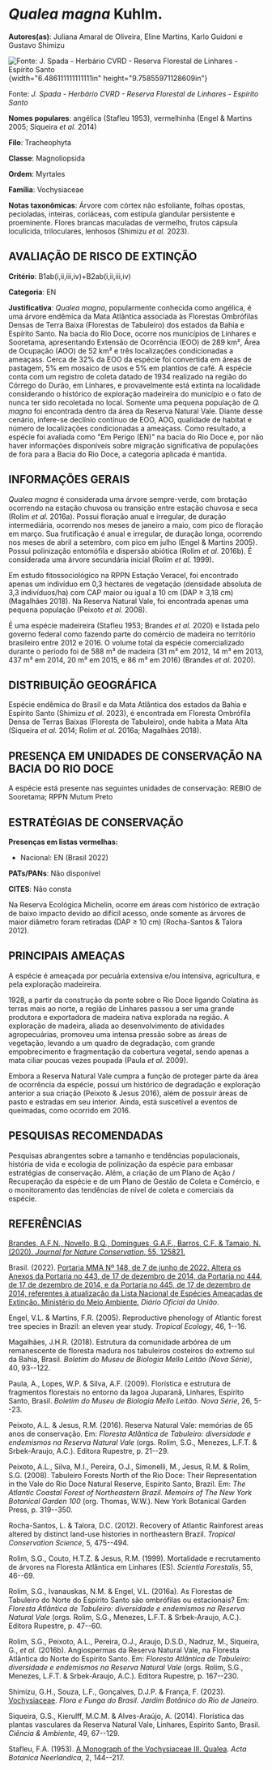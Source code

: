 # *Qualea magna* Kuhlm.

**Autores(as)**: Juliana Amaral de Oliveira, Eline Martins, Karlo Guidoni e Gustavo Shimizu

![Fonte: J. Spada - Herbário CVRD - Reserva Florestal de Linhares - Espírito Santo](media/rId20.jpg){width="6.486111111111111in" height="9.75855971128609in"}

Fonte: *J. Spada - Herbário CVRD - Reserva Florestal de Linhares - Espírito Santo*

**Nomes populares**: angélica (Stafleu 1953), vermelhinha (Engel & Martins 2005; Siqueira *et al.* 2014)

**Filo**: Tracheophyta

**Classe**: Magnoliopsida

**Ordem**: Myrtales

**Família**: Vochysiaceae

**Notas taxonômicas**: Árvore com córtex não esfoliante, folhas opostas, pecioladas, inteiras, coriáceas, com estípula glandular persistente e proeminente. Flores brancas maculadas de vermelho, frutos cápsula loculicida, triloculares, lenhosos (Shimizu *et al.* 2023).

## AVALIAÇÃO DE RISCO DE EXTINÇÃO

**Critério**: B1ab(i,ii,iii,iv)+B2ab(i,ii,iii,iv)

**Categoria**: EN

**Justificativa**: *Qualea magna*, popularmente conhecida como angélica, é uma árvore endêmica da Mata Atlântica associada às Florestas Ombrófilas Densas de Terra Baixa (Florestas de Tabuleiro) dos estados da Bahia e Espírito Santo. Na bacia do Rio Doce, ocorre nos municípios de Linhares e Sooretama, apresentando Extensão de Ocorrência (EOO) de 289 km², Área de Ocupação (AOO) de 52 km² e três localizações condicionadas a ameaçass. Cerca de 32% da EOO da espécie foi convertida em áreas de pastagem, 5% em mosaico de usos e 5% em plantios de café. A espécie conta com um registro de coleta datado de 1934 realizado na região do Córrego do Durão, em Linhares, e provavelmente está extinta na localidade considerando o histórico de exploração madeireira do município e o fato de nunca ter sido recoletada no local. Somente uma pequena população de *Q. magna* foi encontrada dentro da área da Reserva Natural Vale. Diante desse cenário, infere-se declínio
contínuo de EOO, AOO, qualidade de habitat e número de localizações condicionadas a ameaçass. Como resultado, a espécie foi avaliada como "Em Perigo (EN)" na bacia do Rio Doce e, por não haver informações disponíveis sobre migração significativa de populações de fora para a Bacia do Rio Doce, a categoria aplicada é mantida.

## INFORMAÇÕES GERAIS

*Qualea magna* é considerada uma árvore sempre-verde, com brotação ocorrendo na estação chuvosa ou transição entre estação chuvosa e seca (Rolim *et al.* 2016a). Possui floração anual e irregular, de duração intermediária, ocorrendo nos meses de janeiro a maio, com pico de floração em março. Sua frutificação é anual e irregular, de duração longa, ocorrendo nos meses de abril a setembro, com pico em julho (Engel & Martins 2005). Possui polinização entomófila e dispersão abiótica (Rolim *et al.* 2016b). É considerada uma árvore secundária inicial (Rolim *et al.* 1999).

Em estudo fitossociológico na RPPN Estação Veracel, foi encontrado apenas um indivíduo em 0,3 hectares de vegetação (densidade absoluta de 3,3 indivíduos/ha) com CAP maior ou igual a 10 cm (DAP ≥ 3,18 cm) (Magalhães 2018). Na Reserva Natural Vale, foi encontrada apenas uma pequena população (Peixoto *et al.* 2008).

É uma espécie madeireira (Stafleu 1953; Brandes *et al.* 2020) e listada pelo governo federal como fazendo parte do comércio de madeira no território brasileiro entre 2012 e 2016. O volume total da espécie comercializado durante o período foi de 588 m³ de madeira (31 m³ em 2012, 14 m³ em 2013, 437 m³ em 2014, 20 m³ em 2015, e 86 m³ em 2016) (Brandes *et al.* 2020).

## DISTRIBUIÇÃO GEOGRÁFICA

Espécie endêmica do Brasil e da Mata Atlântica dos estados da Bahia e Espírito Santo (Shimizu *et al.* 2023), é encontrada em Floresta Ombrófila Densa de Terras Baixas (Floresta de Tabuleiro), onde habita a Mata Alta (Siqueira *et al.* 2014; Rolim *et al.* 2016a; Magalhães 2018).

## PRESENÇA EM UNIDADES DE CONSERVAÇÃO NA BACIA DO RIO DOCE

A espécie está presente nas seguintes unidades de conservação: REBIO de Sooretama; RPPN Mutum Preto

## ESTRATÉGIAS DE CONSERVAÇÃO

**Presenças em listas vermelhas:**

-   Nacional: EN (Brasil 2022)

**PATs/PANs**: Não disponível

**CITES**: Não consta

Na Reserva Ecológica Michelin, ocorre em áreas com histórico de extração de baixo impacto devido ao difícil acesso, onde somente as árvores de maior diâmetro foram retiradas (DAP ≥ 10 cm) (Rocha-Santos & Talora 2012).

## PRINCIPAIS AMEAÇAS

A espécie é ameaçada por pecuária extensiva e/ou intensiva, agricultura, e pela exploração madeireira.

1928, a partir da construção da ponte sobre o Rio Doce ligando Colatina às terras mais ao norte, a região de Linhares passou a ser uma grande produtora e exportadora de madeira nativa explorada na região. A exploração de madeira, aliada ao desenvolvimento de atividades agropecuárias, promoveu uma intensa pressão sobre as áreas de vegetação, levando a um quadro de degradação, com grande empobrecimento e fragmentação da cobertura vegetal, sendo apenas a mata ciliar poucas vezes poupada (Paula *et al.* 2009).

Embora a Reserva Natural Vale cumpra a função de proteger parte da área de ocorrência da espécie, possui um histórico de degradação e exploração anterior a sua criação (Peixoto & Jesus 2016), além de possuir áreas de pasto e estradas em seu interior. Ainda, está suscetível a eventos de queimadas, como ocorrido em 2016.

## PESQUISAS RECOMENDADAS

Pesquisas abrangentes sobre a tamanho e tendências populacionais, história de vida e ecologia de poliniza­ção da espécie para embasar estratégias de conservação. Além, a criação de um Plano de Ação / Recuperação da espécie e de um Plano de Gestão de Coleta e Comércio, e o monitoramento das tendências de nível de coleta e comerciais da espécie.

## REFERÊNCIAS

[Brandes, A.F.N., Novello, B.Q., Domingues, G.A.F., Barros, C.F. & Tamaio, N. (2020). *Journal for Nature Conservation*, 55, 125821.](https://doi.org/10.1016/j.jnc.2020.125821)

Brasil. (2022). [Portaria MMA Nº 148, de 7 de junho de 2022. Altera os Anexos da Portaria no 443, de 17 de dezembro de 2014, da Portaria no 444, de 17 de dezembro de 2014, e da Portaria no 445, de 17 de dezembro de 2014, referentes à atualização da Lista Nacional de Espécies Ameaçadas de Extinção. Ministério do Meio Ambiente.](https://in.gov.br/en/web/dou/-/portaria-mma-n-148-de-7-de-junho-de-2022-406272733) *Diário Oficial da União*.

Engel, V.L. & Martins, F.R. (2005). Reproductive phenology of Atlantic forest tree species in Brazil: an eleven year study. *Tropical Ecology*, 46, 1--16.

Magalhães, J.H.R. (2018). Estrutura da comunidade arbórea de um remanescente de floresta madura nos tabuleiros costeiros do extremo sul da Bahia, Brasil. *Boletim do Museu de Biologia Mello Leitão (Nova Série)*, 40, 93--122.

Paula, A., Lopes, W.P. & Silva, A.F. (2009). Florística e estrutura de fragmentos florestais no entorno da lagoa Juparanã, Linhares, Espírito Santo, Brasil. *Boletim do Museu de Biologia Mello Leitão. Nova Série*, 26, 5--23.

Peixoto, A.L. & Jesus, R.M. (2016). Reserva Natural Vale: memórias de 65 anos de conservação. Em: *Floresta Atlântica de Tabuleiro: diversidade e endemismos na Reserva Natural Vale* (orgs. Rolim, S.G., Menezes, L.F.T.  & Srbek-Araujo, A.C.). Editora Rupestre, p. 21--29.

Peixoto, A.L., Silva, M.I., Pereira, O.J., Simonelli, M., Jesus, R.M. & Rolim, S.G. (2008). Tabuleiro Forests North of the Rio Doce: Their Representation in the Vale do Rio Doce Natural Reserve, Espírito Santo, Brazil. Em: *The Atlantic Coastal Forest of Northeastern Brazil. Memoirs of The New York Botanical Garden 100* (org. Thomas, W.W.). New York Botanical Garden Press, p. 319--350.

Rocha-Santos, L. & Talora, D.C. (2012). Recovery of Atlantic Rainforest areas altered by distinct land-use histories in northeastern Brazil.  *Tropical Conservation Science*, 5, 475--494.

Rolim, S.G., Couto, H.T.Z. & Jesus, R.M. (1999). Mortalidade e recrutamento de árvores na Floresta Atlântica em Linhares (ES).  *Scientia Forestalis*, 55, 46--69.

Rolim, S.G., Ivanauskas, N.M. & Engel, V.L. (2016a). As Florestas de Tabuleiro do Norte do Espírito Santo são ombrófilas ou estacionais? Em: *Floresta Atlântica de Tabuleiro: diversidade e endemismos na Reserva Natural Vale* (orgs. Rolim, S.G., Menezes, L.F.T. & Srbek-Araujo, A.C.).  Editora Rupestre, p. 47--60.

Rolim, S.G., Peixoto, A.L., Pereira, O.J., Araujo, D.S.D., Nadruz, M., Siqueira, G., *et al.* (2016b). Angiospermas da Reserva Natural Vale, na Floresta Atlântica do Norte do Espírito Santo. Em: *Floresta Atlântica de Tabuleiro: diversidade e endemismos na Reserva Natural Vale* (orgs.  Rolim, S.G., Menezes, L.F.T. & Srbek-Araujo, A.C.). Editora Rupestre, p.  167--230.

Shimizu, G.H., Souza, L.F., Gonçalves, D.J.P. & França, F. (2023).  [Vochysiaceae](https://floradobrasil.jbrj.gov.br/FB15291). *Flora e Funga do Brasil. Jardim Botânico do Rio de Janeiro*.

Siqueira, G.S., Kierulff, M.C.M. & Alves-Araújo, A. (2014). Florística das plantas vasculares da Reserva Natural Vale, Linhares, Espírito Santo, Brasil. *Ciência & Ambiente*, 49, 67--129.

Stafleu, F.A. (1953). [A Monograph of the Vochysiaceae III.  Qualea](https://doi.org/10.1111/j.1438-8677.1953.tb00271.x). *Acta Botanica Neerlandica*, 2, 144--217.
